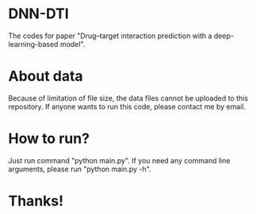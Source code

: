 # DNN-DTI
The codes for paper "Drug–target interaction prediction with a deep-learning-based model".

# About data
Because of limitation of file size, the data files cannot be uploaded to this repository.
If anyone wants to run this code, please contact me by email.

# How to run?
Just run command "python main.py". If you need any command line arguments, please run "python main.py -h".

# Thanks!
